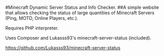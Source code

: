 #Minecraft Dynamic Server Status and Info Checker.
##A simple website that allows checking the status of large quantities of Minecraft Servers (Ping, MOTD, Online Players, etc.). 

Requires PHP interpreter.

Uses Composer and Lukasss93's minecraft-server-status (included).

https://github.com/Lukasss93/minecraft-server-status
